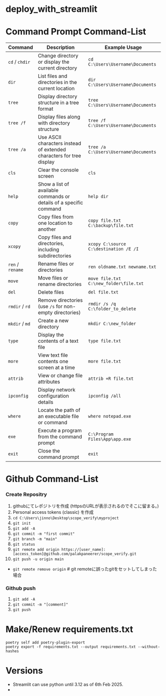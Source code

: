 # deploy_with_streamlit

# Command Prompt Command-List 
| Command | Description | Example Usage |
|---------|-------------|---------------|
| `cd` / `chdir` | Change directory or display the current directory | `cd C:\Users\Username\Documents` |
| `dir` | List files and directories in the current location | `dir C:\Users\Username\Documents` |
| `tree` | Display directory structure in a tree format | `tree C:\Users\Username\Documents` |
| `tree /f` | Display files along with directory structure | `tree /f C:\Users\Username\Documents` |
| `tree /a` | Use ASCII characters instead of extended characters for tree display | `tree /a C:\Users\Username\Documents` |
| `cls` | Clear the console screen | `cls` |
| `help` | Show a list of available commands or details of a specific command | `help dir` |
| `copy` | Copy files from one location to another | `copy file.txt C:\backup\file.txt` |
| `xcopy` | Copy files and directories, including subdirectories | `xcopy C:\source C:\destination /E /I` |
| `ren` / `rename` | Rename files or directories | `ren oldname.txt newname.txt` |
| `move` | Move files or rename directories | `move file.txt C:\new_folder\file.txt` |
| `del` | Delete files | `del file.txt` |
| `rmdir` / `rd` | Remove directories (use `/s` for non-empty directories) | `rmdir /s /q C:\folder_to_delete` |
| `mkdir` / `md` | Create a new directory | `mkdir C:\new_folder` |
| `type` | Display the contents of a text file | `type file.txt` |
| `more` | View text file contents one screen at a time | `more file.txt` |
| `attrib` | View or change file attributes | `attrib +R file.txt` |
| `ipconfig` | Display network configuration details | `ipconfig /all` |
| `where` | Locate the path of an executable file or command | `where notepad.exe` |
| `exe` | Execute a program from the command prompt | `C:\Program Files\App\app.exe` |
| `exit` | Close the command prompt | `exit` |

# Github Command-List
### Create Repositry
1. githubにてレポジトリを作成 (httpsのURLが表示されるのでそこに留まる。)
2. Personal access tokens (classic) を作成
3. `cd C:\Users\jinno\Desktop\scope_verify\myproject`
4. `git init`
5. `git add -A`
6. `git commit -m "first commit"`
7. `git branch -m "main"`
8. `git status`
9. `git remote add origin https://[user_name]:[access_token]@github.com/palakpaneerer/scope_verify.git`
10. `git push -u origin main`
* `git remote remove origin` # git remoteに誤ったgitをセットしてしまった場合

### Github push
1. `git add -A`
2. `git commit -m "[comment]"`
3. `git push`


# Make/Renew requirements.txt
`poetry self add poetry-plugin-export`  
`poetry export -f requirements.txt --output requirements.txt --without-hashes`  


# Versions
- Streamlit can use python until 3.12 as of 6th Feb 2025.
- 
